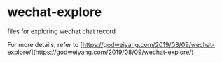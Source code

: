 # wechat-explore
files for exploring wechat chat record

For more details, refer to [https://godweiyang.com/2019/08/09/wechat-explore/](https://godweiyang.com/2019/08/09/wechat-explore/)
